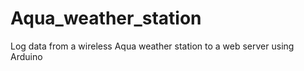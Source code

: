 Aqua_weather_station
====================

Log data from a wireless Aqua weather station to a web server using Arduino
